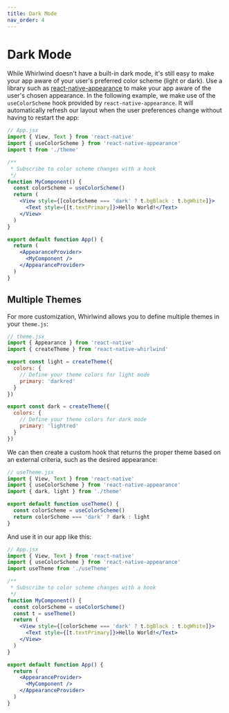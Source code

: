 ```yaml
---
title: Dark Mode
nav_order: 4
---
```


# Dark Mode

While Whirlwind doesn't have a built-in dark mode, it's still easy to make your app aware of your user's preferred color scheme (light or dark). Use a library such as [react-native-appearance](https://www.npmjs.com/package/react-native-appearance) to make your app aware of the user's chosen appearance. In the following example, we make use of the `useColorScheme` hook provided by `react-native-appearance`. It will automatically refresh our layout when the user preferences change without having to restart the app:

```jsx
// App.jsx
import { View, Text } from 'react-native'
import { useColorScheme } from 'react-native-appearance'
import t from './theme'

/**
 * Subscribe to color scheme changes with a hook
 */
function MyComponent() {
  const colorScheme = useColorScheme()
  return (
    <View style={[colorScheme === 'dark' ? t.bgBlack : t.bgWhite]}>
      <Text style={[t.textPrimary]}>Hello World!</Text>
    </View>
  )
}

export default function App() {
  return (
    <AppearanceProvider>
      <MyComponent />
    </AppearanceProvider>
  )
}
```

## Multiple Themes

For more customization, Whirlwind allows you to define multiple themes in your `theme.js`:

```jsx
// theme.jsx
import { Appearance } from 'react-native'
import { createTheme } from 'react-native-whirlwind'

export const light = createTheme({
  colors: {
    // Define your theme colors for light mode
    primary: 'darkred'
  }
})

export const dark = createTheme({
  colors: {
    // Define your theme colors for dark mode
    primary: 'lightred'
  }
})
```

We can then create a custom hook that returns the proper theme based on an external criteria, such as the desired appearance:

```jsx
// useTheme.jsx
import { View, Text } from 'react-native'
import { useColorScheme } from 'react-native-appearance'
import { dark, light } from './theme'

export default function useTheme() {
  const colorScheme = useColorScheme()
  return colorScheme === 'dark' ? dark : light
}
```

And use it in our app like this:

```jsx
// App.jsx
import { View, Text } from 'react-native'
import { useColorScheme } from 'react-native-appearance'
import useTheme from './useTheme'

/**
 * Subscribe to color scheme changes with a hook
 */
function MyComponent() {
  const colorScheme = useColorScheme()
  const t = useTheme()
  return (
    <View style={[colorScheme === 'dark' ? t.bgBlack : t.bgWhite]}>
      <Text style={[t.textPrimary]}>Hello World!</Text>
    </View>
  )
}

export default function App() {
  return (
    <AppearanceProvider>
      <MyComponent />
    </AppearanceProvider>
  )
}
```
